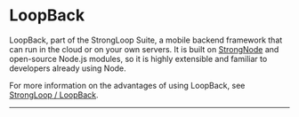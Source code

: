 # LoopBack

LoopBack, part of the StrongLoop Suite, a mobile backend framework that can run in the cloud or on your own servers.
It is built on [StrongNode](http://strongloop.com/strongloop-suite/strongnode/) and open-source Node.js modules, so
it is highly extensible and familiar to developers already using Node.

For more information on the advantages of using LoopBack, see 
[StrongLoop / LoopBack](http://strongloop.com/strongloop-suite/loopback/).


---
